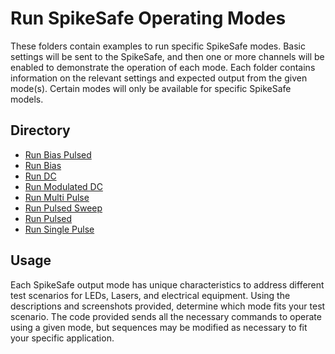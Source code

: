 # Run SpikeSafe Operating Modes

These folders contain examples to run specific SpikeSafe modes. Basic settings will be sent to the SpikeSafe, and then one or more channels will be enabled to demonstrate the operation of each mode. Each folder contains information on the relevant settings and expected output from the given mode(s). Certain modes will only be available for specific SpikeSafe models.

## Directory
- [Run Bias Pulsed](run_bias_pulsed)
- [Run Bias](run_bias)
- [Run DC](run_dc)
- [Run Modulated DC](run_modulated_dc)
- [Run Multi Pulse](run_multi_pulse)
- [Run Pulsed Sweep](run_pulsed_sweep)
- [Run Pulsed](run_pulsed)
- [Run Single Pulse](run_single_pulse)

## Usage

Each SpikeSafe output mode has unique characteristics to address different test scenarios for LEDs, Lasers, and electrical equipment. Using the descriptions and screenshots provided, determine which mode fits your test scenario. The code provided sends all the necessary commands to operate using a given mode, but sequences may be modified as necessary to fit your specific application.